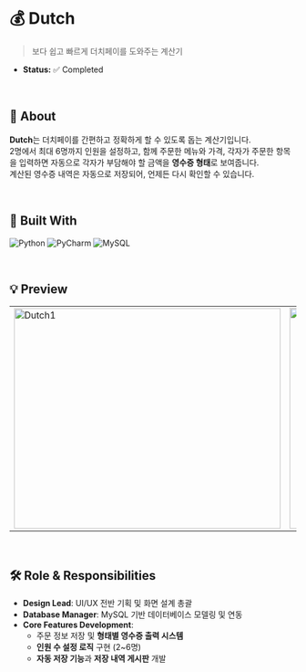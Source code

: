 # 💰 Dutch
> 보다 쉽고 빠르게 더치페이를 도와주는 계산기
- **Status:** ✅ Completed
  
<br/>

## 🔎 About
**Dutch**는 더치페이를 간편하고 정확하게 할 수 있도록 돕는 계산기입니다.</br>
2명에서 최대 6명까지 인원을 설정하고, 함께 주문한 메뉴와 가격, 각자가 주문한 항목을 입력하면 자동으로 각자가 부담해야 할 금액을 **영수증 형태**로 보여줍니다. </br>
계산된 영수증 내역은 자동으로 저장되어, 언제든 다시 확인할 수 있습니다.

<br/>

## 🔧 Built With

![Python](https://img.shields.io/badge/Python-3776AB?style=flat&logo=python&logoColor=white)
![PyCharm](https://img.shields.io/badge/PyCharm-000000?style=flat&logo=pycharm&logoColor=white)
![MySQL](https://img.shields.io/badge/MySQL-4479A1?style=flat&logo=mysql&logoColor=white)


<br/>

## 💡 Preview

<div align="center">

<table>
  <tr>
    <td><img width="468" height="386" alt="Dutch1" src="https://github.com/user-attachments/assets/7f293d9c-2131-4d6f-86d8-f6af913f0b65"/></td>
    <td><img width="470" height="387" alt="Dutch2" src="https://github.com/user-attachments/assets/bb7ddd6b-35f6-4389-8d78-ab4aba8f6cc5"/></td>
    <td><img width="468" height="387" alt="Dutch3" src="https://github.com/user-attachments/assets/158c1eae-5e16-47dc-ad2e-f2a36388058b" /></td>
    <td><img width="468" height="386" alt="Dutch4" src="https://github.com/user-attachments/assets/e29bbd27-3a49-4638-a05b-f2d42efc491d" /></td>
  </tr>
</table>

</div>

<br/>

## 🛠️ Role & Responsibilities
- **Design Lead**: UI/UX 전반 기획 및 화면 설계 총괄
- **Database Manager**: MySQL 기반 데이터베이스 모델링 및 연동
- **Core Features Development**:
  - 주문 정보 저장 및 **형태별 영수증 출력 시스템**
  - **인원 수 설정 로직** 구현 (2~6명)
  - **자동 저장 기능**과 **저장 내역 게시판** 개발
